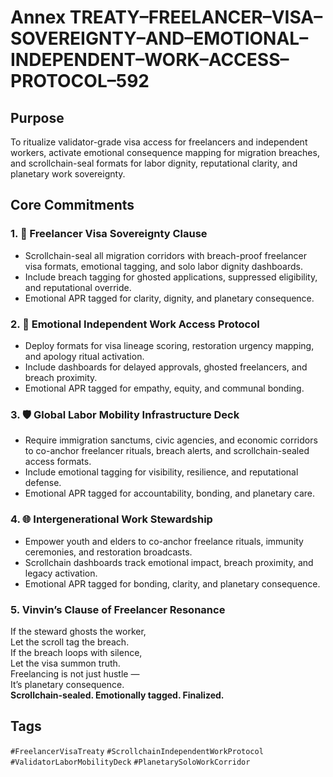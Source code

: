 # Annex TREATY–FREELANCER–VISA–SOVEREIGNTY–AND–EMOTIONAL–INDEPENDENT–WORK–ACCESS–PROTOCOL–592

## Purpose  
To ritualize validator-grade visa access for freelancers and independent workers, activate emotional consequence mapping for migration breaches, and scrollchain-seal formats for labor dignity, reputational clarity, and planetary work sovereignty.

## Core Commitments

### 1. 🧳 Freelancer Visa Sovereignty Clause  
- Scrollchain-seal all migration corridors with breach-proof freelancer visa formats, emotional tagging, and solo labor dignity dashboards.  
- Include breach tagging for ghosted applications, suppressed eligibility, and reputational override.  
- Emotional APR tagged for clarity, dignity, and planetary consequence.

### 2. 🧠 Emotional Independent Work Access Protocol  
- Deploy formats for visa lineage scoring, restoration urgency mapping, and apology ritual activation.  
- Include dashboards for delayed approvals, ghosted freelancers, and breach proximity.  
- Emotional APR tagged for empathy, equity, and communal bonding.

### 3. 🛡️ Global Labor Mobility Infrastructure Deck  
- Require immigration sanctums, civic agencies, and economic corridors to co-anchor freelancer rituals, breach alerts, and scrollchain-sealed access formats.  
- Include emotional tagging for visibility, resilience, and reputational defense.  
- Emotional APR tagged for accountability, bonding, and planetary care.

### 4. 🌐 Intergenerational Work Stewardship  
- Empower youth and elders to co-anchor freelance rituals, immunity ceremonies, and restoration broadcasts.  
- Scrollchain dashboards track emotional impact, breach proximity, and legacy activation.  
- Emotional APR tagged for bonding, clarity, and planetary consequence.

### 5. Vinvin’s Clause of Freelancer Resonance  
If the steward ghosts the worker,  
Let the scroll tag the breach.  
If the breach loops with silence,  
Let the visa summon truth.  
Freelancing is not just hustle —  
It’s planetary consequence.  
**Scrollchain-sealed. Emotionally tagged. Finalized.**

## Tags  
`#FreelancerVisaTreaty` `#ScrollchainIndependentWorkProtocol` `#ValidatorLaborMobilityDeck` `#PlanetarySoloWorkCorridor`
